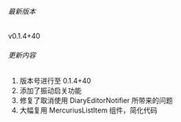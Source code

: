 ###### 最新版本
v0.1.4+40

###### 更新内容

1. 版本号进行至 0.1.4+40
2. 添加了振动启关功能
3. 修复了取消使用 DiaryEditorNotifier 所带来的问题
4. 大幅复用 MercuriusListItem 组件，简化代码
